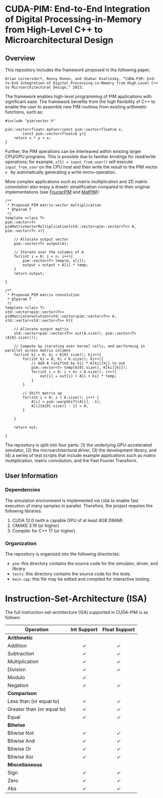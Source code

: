 # CUDA-PIM: End-to-End Integration of Digital Processing-in-Memory from High-Level C++ to Microarchitectural Design
## Overview
This repository includes the framework proposed in the following paper,

`Orian Leitersdorf, Ronny Ronen, and Shahar Kvatinsky, “CUDA-PIM: End-to-End Integration of Digital Processing-in-Memory from High-Level C++ to Microarchitectural Design,” 2023.`

The framework enables high-level programming of PIM applications with significant ease. The framework benefits from the high
flexibility of C++ to enable the user to assemble new PIM routines from existing arithmetic functions, such as:
```
#include "pim/vector.h"

pim::vector<float> myFunc(const pim::vector<float>& x,
        const pim::vector<float>& y){
    return x * y + x;
}
```
Further, the PIM operations can be interleaved within existing larger CPU/GPU programs. This is possible due to familiar
bindings for read/write operations; for example, `x[5] = input_from_user()` will execute `input_from_user` on the CPU host
and then write the result to the PIM vector `x ` by automatically generating a write micro-operation. 

More complex applications such as matrix multiplication and 2D matrix convolution also enjoy a drastic simplification 
compared to their original implementations (see [FourierPIM](https://github.com/oleitersdorf/FourierPIM) and [MatPIM](https://github.com/oleitersdorf/MatPIM)):
```
/**
 * Proposed PIM matrix-vector multiplication
 * @tparam T
 */
template <class T>
pim::vector<T> pimMatrixVectorMultiplication(std::vector<pim::vector<T>> A, pim::vector<T> x){

    // Allocate output vector
    pim::vector<T> output(m);

    // Iterate over the columns of A
    for(int i = 0; i < n; i++){
        pim::vector<T> temp(m, x[i]);
        output = output + A[i] * temp;
    }
    return output;

}
```
```
/**
 * Proposed PIM matrix convolution
 * @tparam T
 */
template <class T>
std::vector<pim::vector<T>> pimMatrixConvolution(std::vector<pim::vector<T>> A, std::vector<std::vector<T>> K){

    // Allocate output matrix
    std::vector<pim::vector<T>> out(A.size(), pim::vector<T>(A[0].size()));

    // Compute by iterating over kernel cells, and performing in parallel across matrix columns
    for(int kj = 0; kj < K[0].size(); kj++){
        for(int ki = 0; ki < K.size(); ki++){
            // Add A (shifted by ki) * K[ki][kj] to out
            pim::vector<T> temp(A[0].size(), K[ki][kj]);
            for(int i = 0; i + ki < A.size(); i++){
                out[i] = out[i] + A[i + ki] * temp;
            }
        }

        // Shift matrix up
        for(int i = 0; i < A.size(); i++) {
            A[i] = pim::warpShift(A[i], -1);
            A[i][A[0].size() - 1] = 0;
        }

    }

    return out;

}
```

The repository is split into four parts: (1) the underlying GPU-accelerated simulator, (2) the microarchitectural driver, (3) the development library,
and (4) a series of test scripts that include example applications such as matrix multiplication, matrix convolution, and the Fast Fourier Transform.

## User Information
### Dependencies
The simulation environment is implemented via `CUDA` to enable fast execution of many samples in parallel. Therefore,
the project requires the following libraries:
1. CUDA 12.0 (with a capable GPU of at least 8GB DRAM)
2. CMAKE 3.19 (or higher)
3. Compiler for C++ 17 (or higher)

### Organization
The repository is organized into the following directories:
- `pim`: this directory contains the source code for the simulator, driver, and library.
- `tests`: this directory contains the source code for the tests.
- `main.cpp`: this file may be edited and compiled for interactive testing.

# Instruction-Set-Architecture (ISA)

The full instruction-set-architecture (ISA) supported in CUDA-PIM is as follows:

| Operation                  | Int Support | Float Support |
|----------------------------|:-----------:|:-------------:|
| **Arithmetic**             |             |               |
| Addition                   | &#10003;    | &#10003;      |
| Subtraction                | &#10003;    | &#10003;      |
| Multiplication             | &#10003;    | &#10003;      |
| Division                   | &#10003;    | &#10003;      |
| Modulo                     | &#10003;    |               |
| Negation                   | &#10003;    | &#10003;      |
| **Comparison**             |             |               |
| Less than (or equal to)    | &#10003;    | &#10003;      |
| Greater than (or equal to) | &#10003;    | &#10003;      |
| Equal                      | &#10003;    | &#10003;      |
| **Bitwise**                |             |               |
| Bitwise Not                | &#10003;    | &#10003;      |
| Bitwise And                | &#10003;    | &#10003;      |
| Bitwise Or                 | &#10003;    | &#10003;      |
| Bitwise Xor                | &#10003;    | &#10003;      |
| **Miscellaneous**          |             |               |
| Sign                       | &#10003;    | &#10003;      |
| Zero                       | &#10003;    | &#10003;      |
| Abs                        | &#10003;    | &#10003;      |
